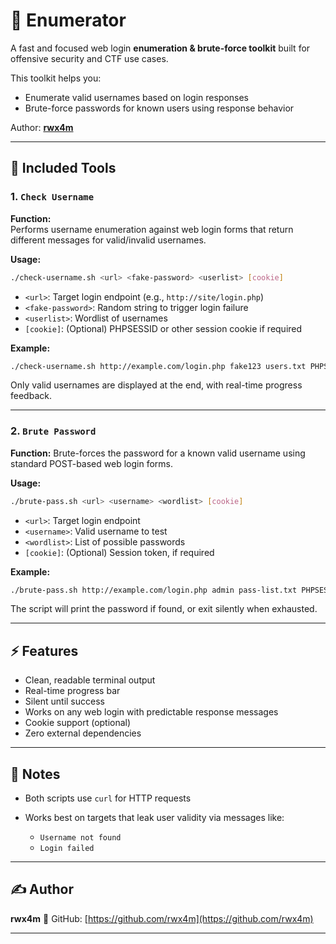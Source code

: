 # 🔐 Enumerator

A fast and focused web login **enumeration & brute-force toolkit** built for offensive security and CTF use cases.

This toolkit helps you:
- Enumerate valid usernames based on login responses
- Brute-force passwords for known users using response behavior

Author: [**rwx4m**](https://github.com/rwx4m)

---

## 📁 Included Tools

### 1. `Check Username`

**Function:**  
Performs username enumeration against web login forms that return different messages for valid/invalid usernames.

**Usage:**

```bash
./check-username.sh <url> <fake-password> <userlist> [cookie]
```

* `<url>`: Target login endpoint (e.g., `http://site/login.php`)
* `<fake-password>`: Random string to trigger login failure
* `<userlist>`: Wordlist of usernames
* `[cookie]`: (Optional) PHPSESSID or other session cookie if required

**Example:**

```bash
./check-username.sh http://example.com/login.php fake123 users.txt PHPSESSID=abc123
```

Only valid usernames are displayed at the end, with real-time progress feedback.

---

### 2. `Brute Password`

**Function:**
Brute-forces the password for a known valid username using standard POST-based web login forms.

**Usage:**

```bash
./brute-pass.sh <url> <username> <wordlist> [cookie]
```

* `<url>`: Target login endpoint
* `<username>`: Valid username to test
* `<wordlist>`: List of possible passwords
* `[cookie]`: (Optional) Session token, if required

**Example:**

```bash
./brute-pass.sh http://example.com/login.php admin pass-list.txt PHPSESSID=xyz456
```

The script will print the password if found, or exit silently when exhausted.

---

## ⚡ Features

* Clean, readable terminal output
* Real-time progress bar
* Silent until success
* Works on any web login with predictable response messages
* Cookie support (optional)
* Zero external dependencies

---

## 📌 Notes

* Both scripts use `curl` for HTTP requests
* Works best on targets that leak user validity via messages like:

  * `Username not found`
  * `Login failed`

---

## ✍️ Author

**rwx4m**
🔗 GitHub: [https://github.com/rwx4m](https://github.com/rwx4m)

---
